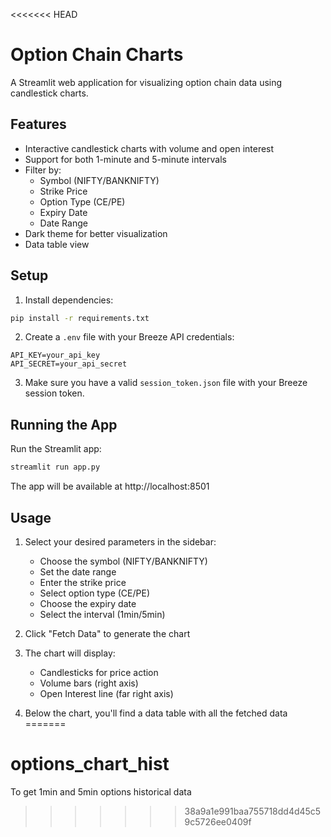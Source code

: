 <<<<<<< HEAD
# Option Chain Charts

A Streamlit web application for visualizing option chain data using candlestick charts.

## Features

- Interactive candlestick charts with volume and open interest
- Support for both 1-minute and 5-minute intervals
- Filter by:
  - Symbol (NIFTY/BANKNIFTY)
  - Strike Price
  - Option Type (CE/PE)
  - Expiry Date
  - Date Range
- Dark theme for better visualization
- Data table view

## Setup

1. Install dependencies:
```bash
pip install -r requirements.txt
```

2. Create a `.env` file with your Breeze API credentials:
```
API_KEY=your_api_key
API_SECRET=your_api_secret
```

3. Make sure you have a valid `session_token.json` file with your Breeze session token.

## Running the App

Run the Streamlit app:
```bash
streamlit run app.py
```

The app will be available at http://localhost:8501

## Usage

1. Select your desired parameters in the sidebar:
   - Choose the symbol (NIFTY/BANKNIFTY)
   - Set the date range
   - Enter the strike price
   - Select option type (CE/PE)
   - Choose the expiry date
   - Select the interval (1min/5min)

2. Click "Fetch Data" to generate the chart

3. The chart will display:
   - Candlesticks for price action
   - Volume bars (right axis)
   - Open Interest line (far right axis)

4. Below the chart, you'll find a data table with all the fetched data
=======
# options_chart_hist
To get 1min and 5min options historical data
>>>>>>> 38a9a1e991baa755718dd4d45c59c5726ee0409f
